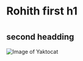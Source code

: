 # <h1>Rohith first h1
# <h2> second headding
![Image of Yaktocat](https://octodex.github.com/images/yaktocat.png)
